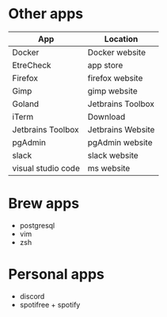 # Other apps
App | Location 
---|---
Docker | Docker website
EtreCheck | app store
Firefox | firefox website
Gimp | gimp website
Goland | Jetbrains Toolbox
iTerm | Download
Jetbrains Toolbox | Jetbrains Website
pgAdmin | pgAdmin website
slack | slack website
visual studio code | ms website

# Brew apps
* postgresql
* vim
* zsh

# Personal apps
* discord
* spotifree + spotify
